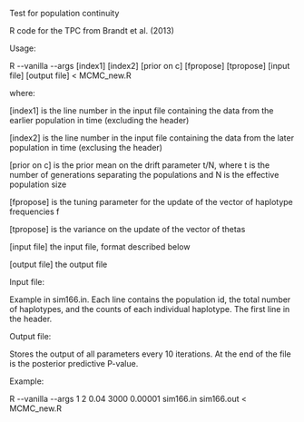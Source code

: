 Test for population continuity

R code for the TPC from Brandt et al. (2013) 

Usage:

R --vanilla --args [index1] [index2] [prior on c] [fpropose] [tpropose] [input file] [output file] < MCMC_new.R

where:

[index1] is the line number in the input file containing the data from the earlier population in time (excluding the header)

[index2] is the line number in the input file containing the data from the later population in time (exclusing the header)

[prior on c] is the prior mean on the drift parameter t/N, where t is the number of generations separating the populations and N is the effective population size

[fpropose] is the tuning parameter for the update of the vector of haplotype frequencies f

[tpropose] is the variance on the update of the vector of thetas

[input file] the input file, format described below

[output file] the output file 

Input file:

Example in sim166.in. Each line contains the population id, the total number of haplotypes, and the counts of each individual haplotype. The first line in the header.

Output file:

Stores the output of all parameters every 10 iterations. At the end of the file is the posterior predictive P-value.

Example:

R --vanilla --args  1 2 0.04 3000 0.00001 sim166.in sim166.out < MCMC_new.R


